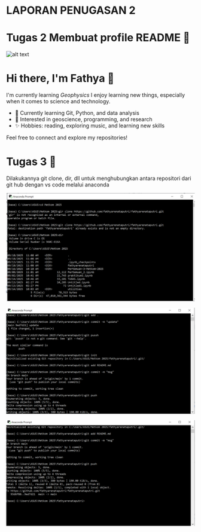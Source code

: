 # LAPORAN PENUGASAN 2

# Tugas 2 Membuat profile README 📂
![alt text](https://github.com/fathyarenataputri/Pertemuan-3-Metkom-2025/blob/main/download.jpeg?raw=true) 
# Hi there, I'm Fathya 👋

I'm currently learning *Geophysics* 
I enjoy learning new things, especially when it comes to science and technology.  

- 🌱 Currently learning Git, Python, and data analysis  
- 🎯 Interested in geoscience, programming, and research  
- ✨ Hobbies: reading, exploring music, and learning new skills  

Feel free to connect and explore my repositories!


# Tugas 3 📂
Dilakukannya git clone, dir, dll untuk menghubungkan antara repositori dari git hub dengan vs code melalui anaconda

![alt text](https://github.com/fathyarenataputri/Percobaan_Metkom_3/blob/main/Screenshot%20(5411).png?raw=true)

![alt text](https://github.com/fathyarenataputri/Percobaan_Metkom_3/blob/main/Screenshot%20(5412).png?raw=true)

![alt text](https://github.com/fathyarenataputri/Percobaan_Metkom_3/blob/main/Screenshot%20(5413).png?raw=true)



